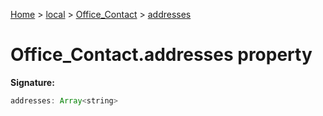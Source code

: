 [Home](./index) &gt; [local](local.md) &gt; [Office\_Contact](local.office_contact.md) &gt; [addresses](local.office_contact.addresses.md)

# Office\_Contact.addresses property


**Signature:**
```javascript
addresses: Array<string>
```
